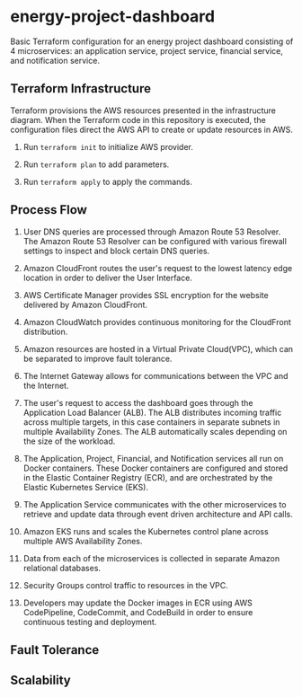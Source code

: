 # energy-project-dashboard

Basic Terraform configuration for an energy project dashboard consisting of 4 microservices: an application service, project service, financial service, and notification service.

## Terraform Infrastructure

Terraform provisions the AWS resources presented in the infrastructure diagram. When the Terraform code in this repository is executed, the configuration files direct the AWS API to create or update resources in AWS.

1. Run `terraform init` to initialize AWS provider.

1. Run `terraform plan` to add parameters.

1. Run `terraform apply` to apply the commands.

## Process Flow

1. User DNS queries are processed through Amazon Route 53 Resolver. The Amazon Route 53 Resolver can be configured with various firewall settings to inspect and block certain DNS queries.

1. Amazon CloudFront routes the user's request to the lowest latency edge location in order to deliver the User Interface.

1. AWS Certificate Manager provides SSL encryption for the website delivered by Amazon CloudFront.

1. Amazon CloudWatch provides continuous monitoring for the CloudFront distribution.

1. Amazon resources are hosted in a Virtual Private Cloud(VPC), which can be separated to improve fault tolerance.

1. The Internet Gateway allows for communications between the VPC and the Internet.

1. The user's request to access the dashboard goes through the Application Load Balancer (ALB). The ALB distributes incoming traffic across multiple targets, in this case containers in separate subnets in multiple Availability Zones. The ALB automatically scales depending on the size of the workload.

1. The Application, Project, Financial, and Notification services all run on Docker containers. These Docker containers are configured and stored in the Elastic Container Registry (ECR), and are orchestrated by the Elastic Kubernetes Service (EKS).

1. The Application Service communicates with the other microservices to retrieve and update data through event driven architecture and API calls.

1. Amazon EKS runs and scales the Kubernetes control plane across multiple AWS Availability Zones.

1. Data from each of the microservices is collected in separate Amazon relational databases.

1. Security Groups control traffic to resources in the VPC.

1. Developers may update the Docker images in ECR using AWS CodePipeline, CodeCommit, and CodeBuild in order to ensure continuous testing and deployment.

## Fault Tolerance

## Scalability
